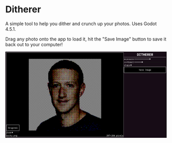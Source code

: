 # Ditherer

A simple tool to help you dither and crunch up your photos. Uses Godot 4.5.1.

Drag any photo onto the app to load it, hit the "Save Image" button to save it back out to your computer!

![Ditherer Demo Screenshot](/media/demo_screenshot.png)